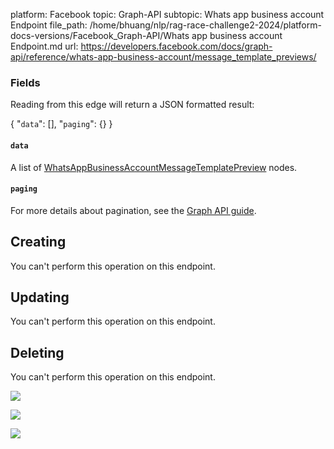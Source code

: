 platform: Facebook
topic: Graph-API
subtopic: Whats app business account Endpoint
file_path: /home/bhuang/nlp/rag-race-challenge2-2024/platform-docs-versions/Facebook_Graph-API/Whats app business account Endpoint.md
url: https://developers.facebook.com/docs/graph-api/reference/whats-app-business-account/message_template_previews/

### Fields

Reading from this edge will return a JSON formatted result:

{
    "`data`": \[\],
    "`paging`": {}
}

#### `data`

A list of [WhatsAppBusinessAccountMessageTemplatePreview](https://developers.facebook.com/docs/graph-api/reference/whats-app-business-account-message-template-preview/) nodes.

#### `paging`

For more details about pagination, see the [Graph API guide](https://developers.facebook.com/docs/graph-api/using-graph-api/#paging).

## Creating

You can't perform this operation on this endpoint.

## Updating

You can't perform this operation on this endpoint.

## Deleting

You can't perform this operation on this endpoint.

![](https://www.facebook.com/tr?id=675141479195042&ev=PageView&noscript=1)

![](https://www.facebook.com/tr?id=574561515946252&ev=PageView&noscript=1)

![](https://www.facebook.com/tr?id=1754628768090156&ev=PageView&noscript=1)